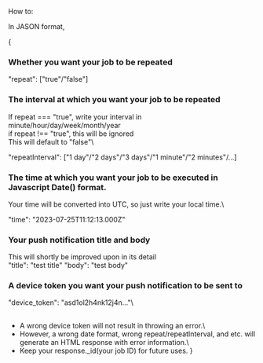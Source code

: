How to:

In JASON format,

{
  ### Whether you want your job to be repeated
  "repeat": ["true"/"false"] 
  
  ### The interval at which you want your job to be repeated
  If repeat === "true", write your interval in minute/hour/day/week/month/year\
  if repeat !== "true", this will be ignored\
  This will default to "false"\
  
  "repeatInterval": ["1 day"/"2 days"/"3 days"/"1 minute"/"2 minutes"/...]
  
  ### The time at which you want your job to be executed in Javascript Date() format.
  Your time will be converted into UTC, so just write your local time.\
  
  "time": "2023-07-25T11:12:13.000Z"
  
  ### Your push notification title and body
  
  This will shortly be improved upon in its detail\
  "title": "test title"
  "body": "test body"
  
  ### A device token you want your push notification to be sent to
  "device_token": "asd1ol2h4nk12j4n..."\

  ##
  * A wrong device token will not result in throwing an error.\
  * However, a wrong date format, wrong repeat/repeatInterval, and etc. will generate an HTML response with error information.\
  * Keep your response._id(your job ID) for future uses.
}